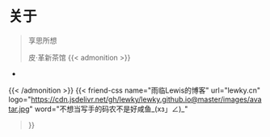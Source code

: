 # 关于


> 享思所想
>
> 皮·革新茶馆
{{< admonition >}}
-
{{< /admonition >}}
{{< friend-css 
name="雨临Lewis的博客"
url="lewky.cn"
logo="https://cdn.jsdelivr.net/gh/lewky/lewky.github.io@master/images/avatar.jpg"
word="不想当写手的码农不是好咸鱼_(xз」∠)_"
>}}
